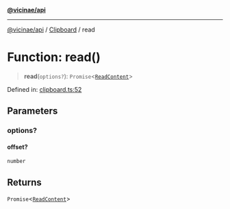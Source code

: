 [**@vicinae/api**](../../../../README.md)

***

[@vicinae/api](../../../../README.md) / [Clipboard](../README.md) / read

# Function: read()

> **read**(`options?`): `Promise`\<[`ReadContent`](../type-aliases/ReadContent.md)\>

Defined in: [clipboard.ts:52](https://github.com/vicinaehq/vicinae/blob/c742d5fc509336339909dd669955b863f086bf4e/api/src/api/clipboard.ts#L52)

## Parameters

### options?

#### offset?

`number`

## Returns

`Promise`\<[`ReadContent`](../type-aliases/ReadContent.md)\>
